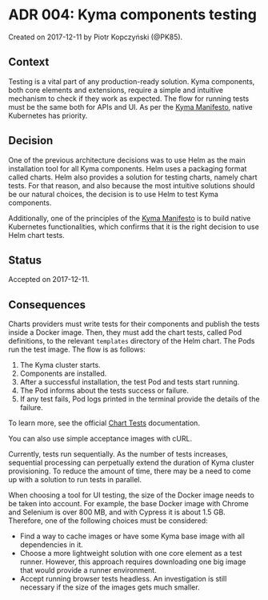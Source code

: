 # ADR 004: Kyma components testing

Created on 2017-12-11 by Piotr Kopczyński (@PK85).

## Context

Testing is a vital part of any production-ready solution. Kyma components, both core elements and extensions, require a simple and intuitive mechanism to check if they work as expected. The flow for running tests must be the same both for APIs and UI. As per the [Kyma Manifesto](https://kyma-project.github.io/community/), native Kubernetes has priority.

## Decision

One of the previous architecture decisions was to use Helm as the main installation tool for all Kyma components. Helm uses a packaging format called charts. Helm also provides a solution for testing charts, namely chart tests. For that reason, and also because the most intuitive solutions should be our natural choices, the decision is to use Helm to test Kyma components.

Additionally, one of the principles of the [Kyma Manifesto](https://kyma-project.github.io/community/) is to build native Kubernetes functionalities, which confirms that it is the right decision to use Helm chart tests.

## Status

Accepted on 2017-12-11.

## Consequences

Charts providers must write tests for their components and publish the tests inside a Docker image. Then, they must add the chart tests, called Pod definitions, to the relevant `templates` directory of the Helm chart. The Pods run the test image. The flow is as follows:
1. The Kyma cluster starts.
2. Components are installed.
3. After a successful installation, the test Pod and tests start running.
4. The Pod informs about the tests success or failure.
5. If any test fails, Pod logs printed in the terminal provide the details of the failure.

To learn more, see the official [Chart Tests](https://docs.helm.sh/developing_charts/#chart-tests) documentation.  

You can also use simple acceptance images with cURL.

Currently, tests run sequentially. As the number of tests increases, sequential processing can perpetually extend the duration of Kyma cluster provisioning. To reduce the amount of time, there may be a need to come up with a solution to run tests in parallel.

When choosing a tool for UI testing, the size of the Docker image needs to be taken into account. For example, the base Docker image with Chrome and Selenium is over 800 MB, and with Cypress it is about 1.5 GB. Therefore, one of the following choices must be considered:
- Find a way to cache images or have some Kyma base image with all dependencies in it.
- Choose a more lightweight solution with one core element as a test runner. However, this approach requires downloading one big image that would provide a runner environment.
- Accept running browser tests headless. An investigation is still necessary if the size of the images gets much smaller.
